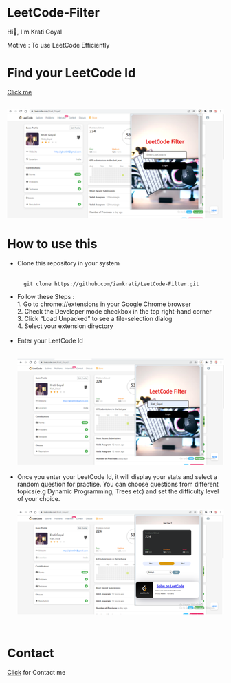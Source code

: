 # LeetCode-Filter

Hi👋, I'm Krati Goyal

Motive : To use LeetCode Efficiently

# Find your LeetCode Id

<a href="https://leetcode.com/profile/account/">Click me</a>
<br/>

<br/>

<img src="first.png">

# How to use this

<ul>
  <li> Clone this repository in your system </li>
  <br/>
  
      git clone https://github.com/iamkrati/LeetCode-Filter.git
  
  
  <li> Follow these Steps : <br/>
    1. Go to chrome://extensions in your Google Chrome browser <br/>
    2. Check the Developer mode checkbox in the top right-hand corner <br/>
    3. Click “Load Unpacked” to see a file-selection dialog <br/>
    4. Select your extension directory
  </li><br/>
  <li>
    Enter your LeetCode Id <br/>
    <br/>

<br/>

   <img src="second.png">
  </li><br/>
  <li>
    Once you enter your LeetCode Id, it will display your stats and select a random question for practise. You can choose questions from different topics(e.g Dynamic Programming, Trees etc) and set the difficulty level of your choice.
    <br/><br/>
    <img src="third.png">
  </li>
 </ul> 
 <br>
 
 # Contact
 
 <a href="https://iamkrati.github.io/Krati-sPortfolio/">Click</a> for Contact me

  
